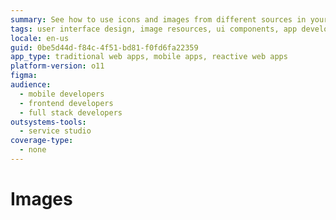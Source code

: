 ```yaml
---
summary: See how to use icons and images from different sources in your screens or blocks.
tags: user interface design, image resources, ui components, app development, platform specific tips
locale: en-us
guid: 0be5d44d-f84c-4f51-bd81-f0fd6fa22359
app_type: traditional web apps, mobile apps, reactive web apps
platform-version: o11
figma:
audience:
  - mobile developers
  - frontend developers
  - full stack developers
outsystems-tools:
  - service studio
coverage-type:
  - none
---
```


# Images
